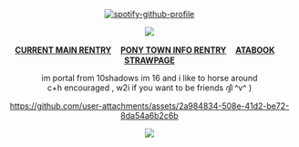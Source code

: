 
<div align="center">

[![spotify-github-profile](https://spotify-github-profile.kittinanx.com/api/view?uid=31v5uloyvwhloiiyan3b35ekvv5e&cover_image=true&theme=novatorem&show_offline=true&background_color=121212&interchange=true&bar_color=fe7d37&bar_color_cover=false)](https://github.com/kittinan/spotify-github-profile)

![](https://gifcity.carrd.co/assets/images/gallery41/1cc9dfcc.png?v=e3c0bc0f)

<b>[CURRENT MAIN RENTRY](https://rentry.co/shedletsky) ㅤ[PONY TOWN INFO RENTRY](https://rentry.co/angelofdarkness) ㅤ[ATABOOK](https://portal.atabook.org/) ㅤ[STRAWPAGE](https://madnesscombat.straw.page/)</b>

im portal from 10shadows im 16 and i like to horse around
<br>c+h encouraged , w2i if you want to be friends ദ്ദി ^v^ )</br>



https://github.com/user-attachments/assets/2a984834-508e-41d2-be72-8da54a6b2c6b

![](https://komarev.com/ghpvc/?username=10shadows&label=TOTALLY+PWNED&color=orange&style=for-the-badge)
</div>
